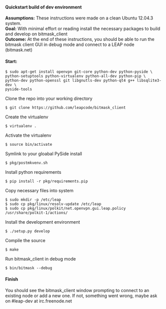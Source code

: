 #### Quickstart build of dev environment
**Assumptions:** These instructions were made on a clean Ubuntu 12.04.3 system.  
**Goal:** With minimal effort or reading install the necessary packages to build and develop on bitmask_client  
**Outcome:** At the end of these instructions, you should be able to run the bitmask client GUI in debug mode and connect to a LEAP node (bitmask.net)  

#### Start:

    $ sudo apt-get install openvpn git-core python-dev python-pyside \
    python-setuptools python-virtualenv python-all-dev python-pip \
    python-dev python-openssl git libgnutls-dev python-qt4 g++ libsqlite3-dev \
    pyside-tools  

Clone the repo into your working directory

    $ git clone https://github.com/leapcode/bitmask_client

Create the virtualenv

    $ virtualenv .

Activate the virtualenv

    $ source bin/activate

Symlink to your gloabal PySide install

    $ pkg/postmkvenv.sh

Install python requirements

    $ pip install -r pkg/requirements.pip

Copy necessary files into system

    $ sudo mkdir -p /etc/leap
    $ sudo cp pkg/linux/resolv-update /etc/leap
    $ sudo cp pkg/linux/polkit/net.openvpn.gui.leap.policy /usr/share/polkit-1/actions/

Install the development environment

    $ ./setup.py develop
    
Compile the source

    $ make

Run bitmask_client in debug mode

    $ bin/bitmask --debug  

#### Finish
You should see the bitmask_client window prompting to connect to an existing node or add a new one.  If not, something went wrong, maybe ask on #leap-dev at irc.freenode.net
